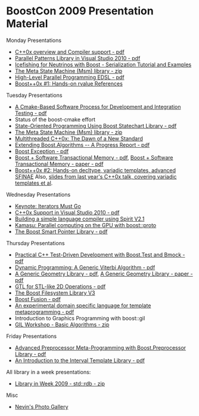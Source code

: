 # BoostCon 2009 Presentation Material

Monday Presentations

 * [C++0x overview and Compiler support - pdf](https://github.com/boostcon/2009_presentations/raw/master/mon/C0xoverview.pdf "C++0x overview and Compiler support")
 * [Parallel Patterns Library in Visual Studio 2010 - pdf](https://github.com/boostcon/2009_presentations/raw/master/mon/ppl.pdf "Parallel Patterns Library in Visual Studio 2010")
 * [Icefishing for Neutrinos with Boost - Serialization Tutorial and Examples](https://github.com/boostcon/2009_presentations/raw/master/mon/icefishing.pdf "Icefishing for Neutrinos with Boost")
 * [The Meta State Machine (Msm) library - zip](https://github.com/boostcon/2009_presentations/raw/master/mon/Material_Msm.zip "The Meta State Machine library")
 * [High-Level Parallel Programming EDSL - pdf](https://github.com/boostcon/2009_presentations/raw/master/mon/ESDL.pdf "High-Level Parallel Programming EDSL")
 * [Boost++0x #1: Hands-on rvalue References](https://github.com/boostcon/2009_presentations/raw/master/tue/HandsOnCXX0x.markdown "Boost++0x #1: Hands-on rvalue References")

Tuesday Presentations

 * [A Cmake-Based Software Process for Development and Integration Testing - pdf](https://github.com/boostcon/2009_presentations/raw/master/tue/cmake-kitware.pdf "A Cmake-Based Software Process for Development and Integration Testing")
 * Status of the boost-cmake effort
 * [State-Oriented Programming Using Boost Statechart Library - pdf](https://github.com/boostcon/2009_presentations/raw/master/tue/Bsl.pdf "State-Oriented Programming Using Boost Statechart Library")
 * [The Meta State Machine (Msm) library - zip](https://github.com/boostcon/2009_presentations/raw/master/mon/Material_Msm.zip "The Meta State Machine library")
 * [Multithreaded C++0x: The Dawn of a New Standard](https://github.com/boostcon/2009_presentations/raw/master/tue/multithread.pdf "Multithreaded C++0x: The Dawn of a New Standard")
 * [Extending Boost.Algorithms -- A Progress Report - pdf](https://github.com/boostcon/2009_presentations/raw/master/tue/LIW2008.pdf "Extending Boost.Algorithms -- A Progress Report")
 * [Boost Exception - pdf](https://github.com/boostcon/2009_presentations/raw/master/tue/boost-exception.pdf "Boost Exception Authors Corner")
 * [Boost + Software Transactional Memory - pdf](https://github.com/boostcon/2009_presentations/raw/master/tue/STM.pdf "Boost + Software Transactional Memory"), [Boost + Software Transactional Memory - paper - pdf](https://github.com/boostcon/2009_presentations/raw/master/tue/STM_paper.pdf "Boost + Software Transactional Memory Paper")
 * [Boost++0x #2: Hands-on decltype, variadic templates, advanced SFINAE](https://github.com/boostcon/2009_presentations/raw/master/tue/HandsOnCXX0x.markdown "Boost++0x #2: Hands-on decltype, variadic templates, advanced SFINAE") Also, [slides from last year's C++0x talk, covering variadic templates et al](https://github.com/boostcon/2009_presentations/raw/master/tue/C0x_Today.pdf).

Wednesday Presentations

 * [Keynote: Iterators Must Go](https://github.com/boostcon/2009_presentations/raw/master/wed/iterators-must-go.pdf "Keynote: Iterators Must Go")
 * [C++0x Support in Visual Studio 2010 - pdf](https://github.com/boostcon/2009_presentations/raw/master/wed//vc10.pdf "C++0x Support in Visual Studio 2010")
 * [Building a simple language compiler using Spirit V2.1](https://github.com/boostcon/2009_presentations/raw/master/wed/SpiritV2.pdf "Building a simple language compiler using Spirit V2.1")
 * [Kamasu: Parallel computing on the GPU with boost::proto](https://github.com/boostcon/2009_presentations/raw/master/wed/kamasu.pdf "Kamasu: Parallel computing on the GPU with boost::proto")
 * [The Boost Smart Pointer Library - pdf](https://github.com/boostcon/2009_presentations/raw/master/wed/BoostSmartPointers.pdf "The Boost Smart Pointer Library")

Thursday Presentations

 * [Practical C++ Test-Driven Development with Boost.Test and Bmock - pdf](https://github.com/boostcon/2009_presentations/raw/master/thu/Bmock.pdf "Practical C++ Test-Driven Development with Boost.Test and Bmock")
 * [Dynamic Programming: A Generic Viterbi Algorithm - pdf](https://github.com/boostcon/2009_presentations/raw/master/thu/dynamic_programming.pdf "Dynamic Programming: A Generic Viterbi Algorithm")
 * [A Generic Geometry Library - pdf](https://github.com/boostcon/2009_presentations/raw/master/thu/ggl.pdf "A Generic Geometry Library"), [A Generic Geometry Library - paper - pdf](https://github.com/boostcon/2009_presentations/raw/master/thu/GGL_Paper.pdf "A Generic Geometry Library")
 * [GTL for STL-like 2D Operations - pdf](https://github.com/boostcon/2009_presentations/raw/master/thu/GTL.pdf "GTL for STL-like 2D Operations")
 * [The Boost Filesystem Library V3](https://github.com/boostcon/2009_presentations/raw/master/thu/filesystem.pdf "The Boost Filesystem Library V3")
 * [Boost Fusion - pdf](https://github.com/boostcon/2009_presentations/raw/master/thu/fusion.pdf "Boost Fusion")
 * [An experimental domain specific language for template metaprogramming - pdf](https://github.com/boostcon/2009_presentations/raw/master/thu/mpl.pdf "An experimental domain specific language for template metaprogramming")
 * Introduction to Graphics Programming with boost::gil
 * [GIL Workshop - Basic Algorithms - zip](https://github.com/boostcon/2009_presentations/raw/master/gil.zip "GIL download")

Friday Presentations

 * [Advanced Preprocessor Meta-Programming with Boost.Preprocessor Library - pdf](https://github.com/boostcon/2009_presentations/raw/master/fri/BoostPP.pdf "Advanced Preprocessor Meta-Programming with Boost.Preprocessor Library")
 * [An Introduction to the Interval Template Library - pdf](https://github.com/boostcon/2009_presentations/raw/master/fri/intro_to_itl.pdf "An Introduction to the Interval Template Library")


All library in a week presentations:

 * [Library in Week 2009 - std::rdb - zip](https://github.com/boostcon/2009_presentations/raw/master/std_rdb.zip "Library in a week 2009 std::rdb -- all presentations")

Misc

* [Nevin's Photo Gallery](http://gallery.me.com/nevin#100165)

